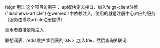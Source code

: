feign 用法
    这个项目的例子：
        api模块定义接口，加入feign-client注解 ("leadnews-article")
        在wemedia中依赖注入，使用的就是注册中心对应的服务
        （服务由模块article注册提供）

调用者直接依赖注入


 联想词表，redis维护
 拿到表的list<> ,加入trie，然后查询关联词